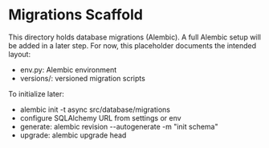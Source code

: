 # Migrations Scaffold

This directory holds database migrations (Alembic). A full Alembic setup will be added in a later step. For now, this placeholder documents the intended layout:

- env.py: Alembic environment
- versions/: versioned migration scripts

To initialize later:
- alembic init -t async src/database/migrations
- configure SQLAlchemy URL from settings or env
- generate: alembic revision --autogenerate -m "init schema"
- upgrade: alembic upgrade head
